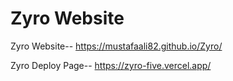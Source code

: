 # Zyro Website

Zyro  Website--  https://mustafaali82.github.io/Zyro/

Zyro Deploy Page--  https://zyro-five.vercel.app/
